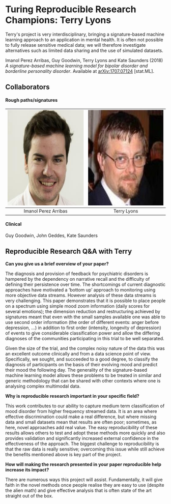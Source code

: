 # Turing Reproducible Research Champions: Terry Lyons

Terry's project is very interdisciplinary, bringing a signature-based machine learning approach to an application in mental health.
It is often not possible to fully release sensitive medical data; we will therefore investigate alternatives such as limited data sharing and the use of simulated datasets.

Imanol Perez Arribas, Guy Goodwin, Terry Lyons and Kate Saunders (2018) *A signature-based machine learning model for bipolar disorder and borderline personality disorder*.
Available at [arXiv:1707.07124](https://arxiv.org/abs/1707.07124) [stat.ML].

## Collaborators

#### Rough paths/signatures

| <img src="./imanol-perez-arribas-square.jpg" height="300"> | <img src="./terry-lyons-square.jpg" height="300">
| :-----------------------:|:---------------------------:
| Imanol Perez Arribas          | Terry Lyons

#### Clinical
Guy Goodwin, John Geddes, Kate Saunders

## Reproducible Research Q&A with Terry

**Can you give us a brief overview of your paper?**

The diagnosis and provision of feedback for psychiatric disorders is hampered by the dependency on narrative recall and the difficulty of defining their persistence over time.
The shortcomings of current diagnostic approaches have motivated a ‘bottom up’ approach to monitoring using more objective data streams.
However analysis of these data streams is very challenging.
This paper demonstrates that it is possible to place people on a spectrum using simple mood zoom information (daily scores for several emotions); the dimension reduction and restructuring achieved by signatures meant that even with the small samples available one was able to use second order information (the order of different events: anger before depression, …) in addition to first order (intensity, longevity of depression) of events to give considerable classification power and allow the differing diagnoses of the communities participating in this trial to be well separated.

Given the size of the trial, and the complex noisy nature of the data this was an excellent outcome clinically and from a data science point of view.
Specifically, we sought, and succeeded to a good degree, to classify the diagnosis of participants on the basis of their evolving mood and predict their mood the following day.
The generality of the signature-based machine learning model allows these problems to be treated in similar and generic methodology that can be shared with other contexts where one is analysing complex multimodal data.

**Why is reproducible research important in your specific field?**

This work contributes to our ability to capture medium term classification of mood disorder from higher frequency streamed data.
It is an area where effective discrimination could make a real difference, but where missing data and small datasets mean that results are often poor; sometimes, as here, novel approaches add real value.
The easy reproducibility of these results allows others to test and adopt these methods more quickly and also provides validation and significantly increased external confidence in the effectiveness of the approach.
The biggest challenge to reproducibility is that the raw data is really sensitive; overcoming this issue while still achieve the benefits mentioned above is key part of the project.

**How will making the research presented in your paper reproducible help increase its impact?**

There are numerous ways this project will assist.
Fundamentally, it will give faith in the novel methods once people realise they are easy to use (despite the alien math) and give effective analysis that is often state of the art straight out of the box.
